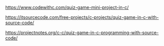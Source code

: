 https://www.codewithc.com/quiz-game-mini-project-in-c/

https://itsourcecode.com/free-projects/c-projects/quiz-game-in-c-with-source-code/

https://projectnotes.org/c-c/quiz-game-in-c-programming-with-source-code/
